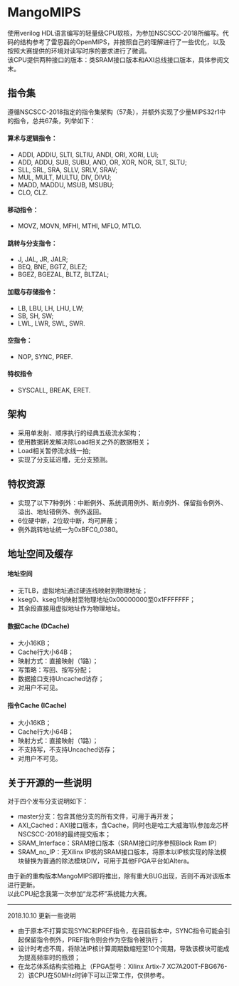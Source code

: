 # MangoMIPS  
使用verilog HDL语言编写的轻量级CPU软核，为参加NSCSCC-2018所编写。代码的结构参考了雷思磊的OpenMIPS，并按照自己的理解进行了一些优化，以及按照大赛提供的环境对读写时序的要求进行了微调。  
该CPU提供两种接口的版本：类SRAM接口版本和AXI总线接口版本，具体参阅文末。  

## 指令集
遵循NSCSCC-2018指定的指令集架构（57条），并额外实现了少量MIPS32r1中的指令，总共67条，列举如下：

#### 算术与逻辑指令： 
- ADDI, ADDIU, SLTI, SLTIU, ANDI, ORI, XORI, LUI;
- ADD, ADDU, SUB, SUBU, AND, OR, XOR, NOR, SLT, SLTU;
- SLL, SRL, SRA, SLLV, SRLV, SRAV;
- MUL, MULT, MULTU, DIV, DIVU;
- MADD, MADDU, MSUB, MSUBU;
- CLO, CLZ.

#### 移动指令：
- MOVZ, MOVN, MFHI, MTHI, MFLO, MTLO.

#### 跳转与分支指令：
- J, JAL, JR, JALR;
- BEQ, BNE, BGTZ, BLEZ;
- BGEZ, BGEZAL, BLTZ, BLTZAL;  

#### 加载与存储指令：
- LB, LBU, LH, LHU, LW;
- SB, SH, SW;
- LWL, LWR, SWL, SWR.

#### 空指令：
- NOP, SYNC, PREF.

#### 特权指令
- SYSCALL, BREAK, ERET.

## 架构 
- 采用单发射、顺序执行的经典五级流水架构；
- 使用数据转发解决除Load相关之外的数据相关；
- Load相关暂停流水线一拍;
- 实现了分支延迟槽，无分支预测。

## 特权资源
- 实现了以下7种例外：中断例外、系统调用例外、断点例外、保留指令例外、溢出、地址错例外、例外返回。
- 6位硬中断，2位软中断，均可屏蔽；
- 例外跳转地址统一为0xBFC0_0380。

## 地址空间及缓存

#### 地址空间
- 无TLB，虚拟地址通过硬连线映射到物理地址；
- kseg0、kseg1均映射至物理地址0x00000000至0x1FFFFFFF；
- 其余段直接用虚拟地址作为物理地址。

#### 数据Cache (DCache) 
- 大小16KB；
- Cache行大小64B；
- 映射方式：直接映射（1路）；
- 写策略：写回、按写分配；
- 数据接口支持Uncached访存；
- 对用户不可见。

#### 指令Cache (ICache)
- 大小16KB；
- Cache行大小64B；
- 映射方式：直接映射（1路）；
- 不支持写，不支持Uncached访存；
- 对用户不可见。

## 关于开源的一些说明
对于四个发布分支说明如下：
- master分支：包含其他分支的所有文件，可用于再开发；
- AXI_Cached：AXI接口版本，含Cache，同时也是哈工大威海1队参加龙芯杯NSCSCC-2018的最终提交版本；
- SRAM_Interface：SRAM接口版本（SRAM接口时序参照Block Ram IP）
- SRAM_no_IP：无Xilinx IP核的SRAM接口版本，将原本以IP核实现的除法模块替换为普通的除法模块DIV，可用于其他FPGA平台如Altera。

由于新的重构版本MangoMIPS即将推出，除有重大BUG出现，否则不再对该版本进行更新。  
以此CPU纪念我第一次参加“龙芯杯”系统能力大赛。

-------------------
2018.10.10 更新一些说明
- 由于原本不打算实现SYNC和PREF指令，在目前版本中，SYNC指令可能会引起保留指令例外，PREF指令则会作为空指令被执行；
- 设计时考虑不周，将除法IP核计算周期数缩短至10个周期，导致该模块可能成为提高频率时的瓶颈；
- 在龙芯体系结构实验箱上（FPGA型号：Xilinx Artix-7 XC7A200T-FBG676-2）该CPU在50MHz时钟下可以正常工作，仅供参考。
